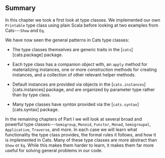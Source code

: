 ## Summary

In this chapter we took a first look at type classes.
We implemented our own `Printable` type class using plain Scala
before looking at two examples from Cats---`Show` and `Eq`.

We have now seen the general patterns in Cats type classes:

 - The type classes themselves are generic traits
   in the [`cats`][cats.package] package.

 - Each type class has a companion object with,
   an `apply` method for materializing instances,
   one or more *construction* methods for creating instances,
   and a collection of other relevant helper methods.

 - Default instances are provided via objects
   in the [`cats.instances`][cats.instances] package,
   and are organized by parameter type rather than by type class.

 - Many type classes have *syntax*
   provided via the [`cats.syntax`][cats.syntax] package.

In the remaining chapters of Part I
we will look at several broad and powerful type classes---`Semigroup`,
`Monoid`, `Functor`, `Monad`, `Semigroupal`, `Applicative`, `Traverse`, and more.
In each case we will learn what functionality the type class provides,
the formal rules it follows, and how it is implemented in Cats.
Many of these type classes are more abstract than `Show` or `Eq`.
While this makes them harder to learn,
it makes them far more useful for solving general problems in our code.
